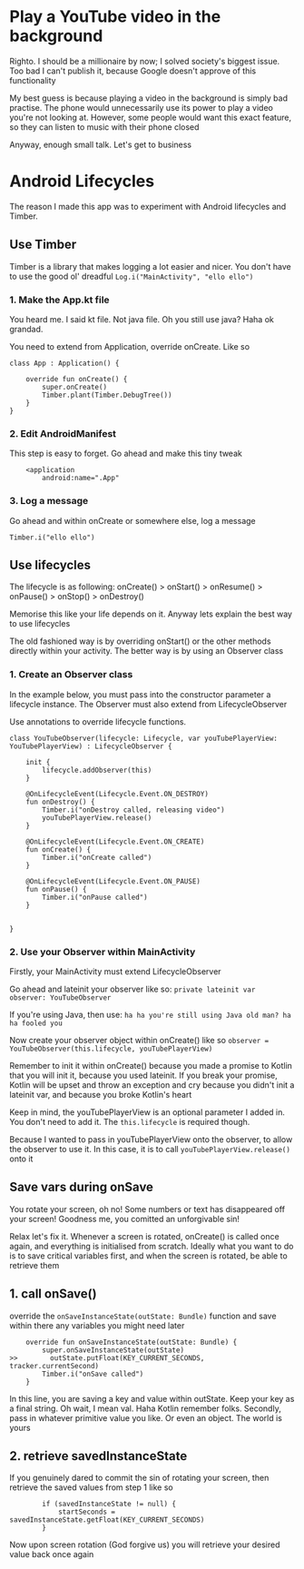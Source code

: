 # Play a YouTube video in the background


Righto. I should be a millionaire by now; I solved society's biggest issue. Too bad I can't publish it, because Google doesn't approve of this functionality

My best guess is because playing a video in the background is simply bad practise. The phone would unnecessarily use its power to play a video you're not looking at. However,
some people would want this exact feature, so they can listen to music with their phone closed

Anyway, enough small talk. Let's get to business

# Android Lifecycles

The reason I made this app was to experiment with Android lifecycles and Timber. 

## Use Timber

Timber is a library that makes logging a lot easier and nicer. You don't have to use the good ol' dreadful `Log.i("MainActivity", "ello ello")`

### 1. Make the App.kt file

You heard me. I said kt file. Not java file. Oh you still use java? Haha ok grandad. 

You need to extend from Application, override onCreate. Like so

```
class App : Application() {

    override fun onCreate() {
        super.onCreate()
        Timber.plant(Timber.DebugTree())
    }
}
```

### 2. Edit AndroidManifest

This step is easy to forget. Go ahead and make this tiny tweak

```
    <application
        android:name=".App"
```

### 3. Log a message

Go ahead and within onCreate or somewhere else, log a message
```
Timber.i("ello ello")
```

## Use lifecycles

The lifecycle is as following: onCreate() > onStart() > onResume() > onPause() > onStop() > onDestroy()

Memorise this like your life depends on it. Anyway lets explain the best way to use lifecycles

The old fashioned way is by overriding onStart() or the other methods directly within your activity. The better way is by using an Observer class

### 1. Create an Observer class

In the example below, you must pass into the constructor parameter a lifecycle instance. The Observer must also extend from LifecycleObserver

Use annotations to override lifecycle functions. 

```
class YouTubeObserver(lifecycle: Lifecycle, var youTubePlayerView: YouTubePlayerView) : LifecycleObserver {

    init {
        lifecycle.addObserver(this)
    }

    @OnLifecycleEvent(Lifecycle.Event.ON_DESTROY)
    fun onDestroy() {
        Timber.i("onDestroy called, releasing video")
        youTubePlayerView.release()
    }

    @OnLifecycleEvent(Lifecycle.Event.ON_CREATE)
    fun onCreate() {
        Timber.i("onCreate called")
    }

    @OnLifecycleEvent(Lifecycle.Event.ON_PAUSE)
    fun onPause() {
        Timber.i("onPause called")
    }


}
```

### 2. Use your Observer within MainActivity

Firstly, your MainActivity must extend LifecycleObserver

Go ahead and lateinit your observer like so: `private lateinit var observer: YouTubeObserver`

If you're using Java, then use: `ha ha you're still using Java old man? ha ha fooled you`

Now create your observer object within onCreate() like so `observer = YouTubeObserver(this.lifecycle, youTubePlayerView)`

Remember to init it within onCreate() because you made a promise to Kotlin that you will init it, because you used lateinit. If you break your promise, Kotlin will be upset
and throw an exception and cry because you didn't init a lateinit var, and because you broke Kotlin's heart

Keep in mind, the youTubePlayerView is an optional parameter I added in. You don't need to add it. The `this.lifecycle` is required though. 

Because I wanted to pass in youTubePlayerView onto the observer, to allow the observer to use it. In this case, it is to call `youTubePlayerView.release()` onto it

## Save vars during onSave

You rotate your screen, oh no! Some numbers or text has disappeared off your screen! Goodness me, you comitted an unforgivable sin!

Relax let's fix it. Whenever a screen is rotated, onCreate() is called once again, and everything is initialised from scratch. Ideally what you want to do is to save
critical variables first, and when the screen is rotated, be able to retrieve them

## 1. call onSave()

override the  `onSaveInstanceState(outState: Bundle)` function and save within there any variables you might need later

```
    override fun onSaveInstanceState(outState: Bundle) {
        super.onSaveInstanceState(outState)
>>        outState.putFloat(KEY_CURRENT_SECONDS, tracker.currentSecond)
        Timber.i("onSave called")
    }
```

In this line, you are saving a key and value within outState. Keep your key as a final string. Oh wait, I mean val. Haha Kotlin remember folks.
Secondly, pass in whatever primitive value you like. Or even an object. The world is yours

## 2. retrieve savedInstanceState

If you genuinely dared to commit the sin of rotating your screen, then retrieve the saved values from step 1 like so

```
        if (savedInstanceState != null) {
            startSeconds = savedInstanceState.getFloat(KEY_CURRENT_SECONDS)
        }
```

Now upon screen rotation (God forgive us) you will retrieve your desired value back once again


